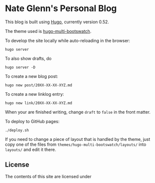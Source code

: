 # Nate Glenn's Personal Blog

This blog is built using [Hugo](https://gohugo.io/getting-started/quick-start/), currently version 0.52.

The theme used is [hugo-multi-bootswatch](https://github.com/mpas/hugo-multi-bootswatch/tree/patch_img_iframe_maxwidth).

To develop the site locally while auto-reloading in the browser:

    hugo server

To also show drafts, do

    hugo server -D

To create a new blog post:

    hugo new post/20XX-XX-XX-XYZ.md

To create a new linklog entry:

    hugo new link/20XX-XX-XX-XYZ.md

When your are finished writing, change `draft` to `false` in the front matter.

To deploy to GitHub pages:

    ./deploy.sh

If you need to change a piece of layout that is handled by the theme, just copy one of the files from `themes/hugo-multi-bootswatch/layouts/` into `layouts/` and edit it there.

## License

The contents of this site are licensed under 


